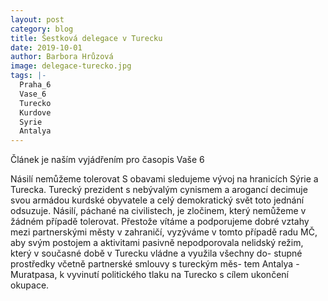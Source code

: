 ```yaml
---
layout: post
category: blog
title: Šestková delegace v Turecku
date: 2019-10-01
author: Barbora Hrůzová
image: delegace-turecko.jpg
tags: |-
  Praha_6
  Vase_6
  Turecko
  Kurdove
  Syrie
  Antalya
---
```

Článek je naším vyjádřením pro časopis Vaše 6

Násilí nemůžeme tolerovat
S obavami sledujeme vývoj na hranicích Sýrie a Turecka. Turecký prezident s nebývalým cynismem a arogancí decimuje svou armádou kurdské obyvatele a celý demokratický svět toto jednání odsuzuje. Násilí, páchané na civilistech, je zločinem, který nemůžeme v žádném případě tolerovat. Přestože vítáme a podporujeme dobré vztahy mezi partnerskými městy v zahraničí, vyzýváme v tomto případě radu MČ, aby svým postojem a aktivitami pasivně nepodporovala nelidský režim, který v současné době v Turecku vládne a využila všechny do- stupné prostředky včetně partnerské smlouvy s tureckým měs- tem Antalya - Muratpasa, k vyvinutí politického tlaku na Turecko s cílem ukončení okupace.